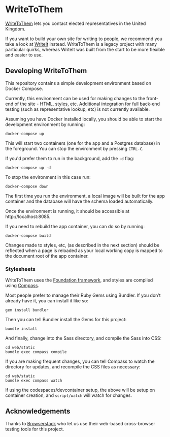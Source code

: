 # WriteToThem

[WriteToThem](https://www.writetothem.com/) lets you contact elected
representatives in the United Kingdom.

If you want to build your own site for writing to people, we recommend you take
a look at [WriteIt](https://github.com/ciudadanointeligente/write-it) instead.
WriteToThem is a legacy project with many particular quirks, whereas WriteIt was
built from the start to be more flexible and easier to use.

## Developing WriteToThem

This repository contains a simple development environment based on Docker Compose.

Currently, this environment can be used for making changes to the front-end of the
site - HTML, styles, etc. Additional integration for full back-end testing (such as
representative lookup, etc) is not currently available.

Assuming you have Docker installed locally, you should be able to start the 
development environment by running:

    docker-compose up

This will start two containers (one for the app and a Postgres database) in the
foreground. You can stop the environment by pressing `CTRL-C`.

If you'd prefer them to run in the background, add the `-d` flag:

    docker-compose up -d

To stop the environment in this case run:

    docker-compose down

The first time you run the environment, a local image will be built for the app
container and the database will have the schema loaded automatically.

Once the environment is running, it should be accessible at http://localhost:8085.

If you need to rebuild the app container, you can do so by running:

    docker-compose build

Changes made to styles, etc, (as described in the next section) should be
reflected when a page is reloaded as your local working copy is mapped to
the document root of the app container.

### Stylesheets

WriteToThem uses the [Foundation framework](http://foundation.zurb.com/),
and styles are compiled using [Compass](http://compass-style.org/).

Most people prefer to manage their Ruby Gems using Bundler. If you don’t
already have it, you can install it like so:

    gem install bundler

Then you can tell Bundler install the Gems for this project:

    bundle install

And finally, change into the Sass directory, and compile the Sass into CSS:

    cd web/static
    bundle exec compass compile

If you are making frequent changes, you can tell Compass to watch the
directory for updates, and recompile the CSS files as necessary:

    cd web/static
    bundle exec compass watch

If using the codespaces/devcontainer setup, the above will be setup on container creation, and `script/watch` will watch for changes.

## Acknowledgements

Thanks to [Browserstack](https://www.browserstack.com/) who let us use their
web-based cross-browser testing tools for this project.
